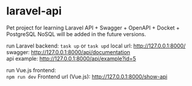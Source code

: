 # laravel-api

Pet project for learning Laravel API + Swagger + OpenAPI + Docket + PostgreSQL
NoSQL will be added in the future versions.

run Laravel backend:
```task up``` or ```task upd```
local url: http://127.0.0.1:8000/  
swagger: http://127.0.0.1:8000/api/documentation  
api example: http://127.0.0.1:8000/api/example?id=5  

run Vue.js frontend:  
```npm run dev```
Frontend url (Vue.js): http://127.0.0.1:8000/show-api
